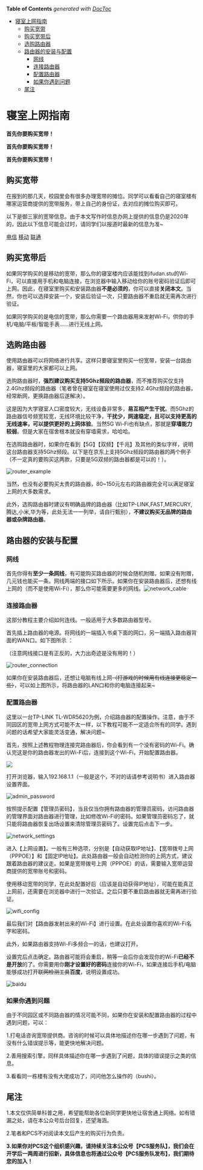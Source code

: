 <!-- START doctoc generated TOC please keep comment here to allow auto update -->
<!-- DON'T EDIT THIS SECTION, INSTEAD RE-RUN doctoc TO UPDATE -->
**Table of Contents**  *generated with [DocToc](https://github.com/thlorenz/doctoc)*

- [寝室上网指南](#%E5%AF%9D%E5%AE%A4%E4%B8%8A%E7%BD%91%E6%8C%87%E5%8D%97)
  - [购买宽带](#%E8%B4%AD%E4%B9%B0%E5%AE%BD%E5%B8%A6)
  - [购买宽带后](#%E8%B4%AD%E4%B9%B0%E5%AE%BD%E5%B8%A6%E5%90%8E)
  - [选购路由器](#%E9%80%89%E8%B4%AD%E8%B7%AF%E7%94%B1%E5%99%A8)
  - [路由器的安装与配置](#%E8%B7%AF%E7%94%B1%E5%99%A8%E7%9A%84%E5%AE%89%E8%A3%85%E4%B8%8E%E9%85%8D%E7%BD%AE)
    - [网线](#%E7%BD%91%E7%BA%BF)
    - [连接路由器](#%E8%BF%9E%E6%8E%A5%E8%B7%AF%E7%94%B1%E5%99%A8)
    - [配置路由器](#%E9%85%8D%E7%BD%AE%E8%B7%AF%E7%94%B1%E5%99%A8)
    - [如果你遇到问题](#%E5%A6%82%E6%9E%9C%E4%BD%A0%E9%81%87%E5%88%B0%E9%97%AE%E9%A2%98)
  - [尾注](#%E5%B0%BE%E6%B3%A8)

<!-- END doctoc generated TOC please keep comment here to allow auto update -->

# 寝室上网指南

**首先你要购买宽带！**

**首先你要购买宽带！**

**首先你要购买宽带！**

## 购买宽带

在报到的那几天，校园里会有很多办理宽带的摊位。同学可以看看自己的寝室楼有哪家运营商提供的宽带服务，带上自己的身份证，去对应的摊位购买即可。

以下是御三家的宽带信息。由于本文写作时信息办网上提供的信息仍是2020年的，因此以下信息可能会过时，请同学们以报道时最新的信息为准~

[电信](http://www.ecampus.fudan.edu.cn/2329/list.htm) [移动](http://www.ecampus.fudan.edu.cn/2337/list.htm) [联通](http://www.ecampus.fudan.edu.cn/2333/list.htm)

## 购买宽带后

如果同学购买的是移动的宽带，那么你的寝室楼内应该能找到ifudan.stu的Wi-Fi，可以直接用手机和电脑连接，在浏览器中输入移动给你的账号密码验证后即可上网。因此，在寝室里购买和安装路由器**不是必须的**，你可以直接**关闭本文**。当然，你也可以选择安装一个，安装后验证一次，只要路由器不重启就无需再次进行验证。

如果同学购买的是电信的宽带，那么你需要一个路由器用来发射Wi-Fi，供你的手机/电脑/平板/智能手表......进行无线上网。

## 选购路由器

使用路由器可以将网络进行共享。这样只要寝室里购买一份宽带，安装一台路由器，寝室里的大家都可以上网。

选购路由器时，**强烈建议购买支持5Ghz频段的路由器**，而不推荐购买仅支持2.4Ghz频段的路由器（笔者曾在寝室在寝室使用过仅支持2.4Ghz频段的路由器，经常断网，更换路由器后遂解决）。

这是因为大学寝室人口密度较大，无线设备非常多，**易互相产生干扰**。而5Ghz的路由器信号频宽较宽，无线环境比较干净，**干扰少，网速稳定，且可以支持更高的无线速率，可以提供更好的上网体验**。当然5G Wi-Fi也有缺点，那就是**穿墙能力较弱**。但是大家在宿舍根本就没有穿墙需求，哈哈哈。

在选购路由器时，如果你在看到【5G】【双频】【千兆】及其他的类似字样，说明这台路由器支持5Ghz频段。以下是在京东上支持5Ghz频段的路由器的两个例子（不一定真的要购买这两款，只要是5G双频的路由器都是可以的！）。

![router_example](./pictures/router_example.png)

当然，也没有必要购买太贵的路由器，80~150元左右的路由器完全可以满足寝室上网的大多数需求。

此外，选购路由器时建议有明确品牌的路由器（比如TP-LINK,FAST,MERCURY,腾达,小米,华为等，此处无法一一列举，请自行甄别），**不建议购买无品牌的路由器或杂牌路由器**。

## 路由器的安装与配置

### 网线

首先你得有**至少一条网线**，有可能购买路由器的时候会随机附赠。如果没有附赠，几元钱也能买一条。网线两端的接口如下所示。如果你在安装路由器后，还想有线上网的（而不是使用Wi-Fi），那么你可能需要更多的网线。![network_cable](./pictures/network_cable.jpg)

### 连接路由器

这部分教程主要介绍如何连线。一般适用于大多数路由器型号。

首先插上路由器的电源。将网线的一端插入书桌下面的网口，另一端插入路由器背面的WAN口。如下图所示 ：

（注意网线接口是有正反的，大力出奇迹是没有用的！）

![router_connection](./pictures/router_connection.jpg)

如果你在安装路由器后，还想让电脑有线上网~~（打游戏的时候用有线连接更稳定一些）~~，可以如上图所示，将路由器的LAN口和你的电脑连接起来~

### 配置路由器

这里以一台TP-LINK TL-WDR5620为例，介绍路由器的配置操作。注意，由于不同园区的宽带上网方式可能不太一样，以下教程可能不一定适合所有的同学。遇到问题的话希望大家能灵活变通，解决问题~

首先，按照上述教程物理连接完路由器后，你会看到有一个没有密码的Wi-Fi。确认完这是你的路由器发出的Wi-Fi后，连接到这个Wi-Fi，开始配置路由器。

![](./pictures/open_wifi.png)

打开浏览器，输入192.168.1.1（一般是这个，不对的话请参考说明书）进入路由器设置界面。

![admin_password](./pictures/admin_password.png)

按照提示配置【管理员密码】，当且仅当你拥有路由器的管理员密码，访问路由器的管理界面对路由器进行管理，比如修改Wi-Fi的密码。如果管理员密码忘了，就只能将路由器恢复出场设置来清除管理员密码了。设置完后点击下一步。

![network_settings](./pictures/network_settings.png)

进入【上网设置】。一般有三种选项，分别是【自动获取IP地址】、【宽带拨号上网（PPPOE）】和【固定IP地址】。此处路由器一般会自动检测你的上网方式，建议跟着路由器的建议走。如果是宽带拨号上网（PPPOE）的话，需要输入宽带运营商提供的宽带账号和密码。

使用移动宽带的同学，在此处配置好后（应该是自动获得IP地址），可能在能真正上网前，还需要在浏览器中进行一次验证。之后只要不重启路由器就无需再进行验证。

![wifi_config](./pictures/wifi_config.png)

最后我们对【路由器发射出来的Wi-Fi】进行设置。在此处设置你喜欢的Wi-Fi名字和密码。

此外，如果路由器支持Wi-Fi多频合一的话，也建议打开。

设置完后点击确定。路由器可能将会重启，稍等一会后你会发现你的Wi-Fi**已经不是开放**的了。你需要用你**刚才设置好的密码**连接你的Wi-Fi，如果连接后手机/电脑能够成功打开~~联网检测工具~~**百度**，说明设置成功。

![baidu](./pictures/baidu.png)

### 如果你遇到问题

由于不同园区或不同路由器的情况可能不同，如果你在安装和配置路由器的过程中遇到问题，可以：

1.打电话咨询宽带提供商。咨询的时候可以具体地描述你在哪一步遇到了问题，有没有什么错误提示等，能更快地解决问题。

2.善用搜索引擎，同样具体描述你在哪一步遇到了问题，具体的错误提示之类的信息。

3.看看同一栋楼有没有大佬成功了，问问他怎么操作的（bushi）。

## 尾注

1.本文仅供简单科普之用，希望能帮助各位新同学更快地让宿舍通上网络。如有错漏之处，请在本公众号后台回复，还望海涵。

2.笔者和PCS不对阅读本文后产生的购买行为负责。

**3.如果你对PCS这个组织感兴趣，请持续关注本公众号【PCS服务队】，我们会在开学后一两周进行招新，具体信息也将通过公众号【PCS服务队发布】，我们期待您的加入！**